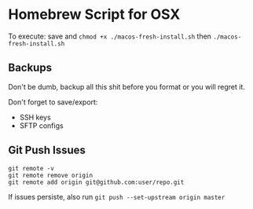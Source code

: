# Homebrew Script for OSX

To execute: save and `chmod +x ./macos-fresh-install.sh` then `./macos-fresh-install.sh`

## Backups

Don't be dumb, backup all this shit before you format or you will regret it.

Don't forget to save/export:

- SSH keys
- SFTP configs

## Git Push Issues

```
git remote -v
git remote remove origin
git remote add origin git@github.com:user/repo.git
```

If issues persiste, also run `git push --set-upstream origin master`
